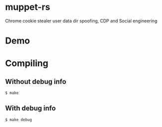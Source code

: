 # muppet-rs
Chrome cookie stealer user data dir spoofing, CDP and Social engineering

# Demo



# Compiling

## Without debug info
```bash
$ make
```

## With debug info
```bash
$ make debug
```
